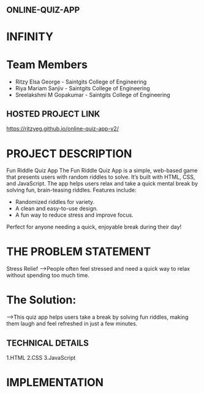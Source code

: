 ## ONLINE-QUIZ-APP
# INFINITY
# Team Members
- Ritzy Elsa George - Saintgits College of Engineering
- Riya Mariam Sanjiv - Saintgits College of Engineering
- Sreelakshmi M Gopakumar - Saintgits College of Engineering
## HOSTED PROJECT LINK
https://ritzyeg.github.io/online-quiz-app-v2/
# PROJECT DESCRIPTION
Fun Riddle Quiz App
The Fun Riddle Quiz App is a simple, web-based game that presents users with random riddles to solve. 
It’s built with HTML, CSS, and JavaScript. The app helps users relax and take a quick mental break by solving fun, brain-teasing riddles.
Features include:
- Randomized riddles for variety.
- A clean and easy-to-use design.
- A fun way to reduce stress and improve focus.

Perfect for anyone needing a quick, enjoyable break during their day!

# THE PROBLEM STATEMENT
Stress Relief
-->People often feel stressed and need a quick way to relax without spending too much time.

# The Solution:
-->This quiz app helps users take a break by solving fun riddles, making them laugh and feel refreshed in just a few minutes.

## TECHNICAL DETAILS
1.HTML
2.CSS
3.JavaScript

# IMPLEMENTATION
